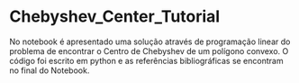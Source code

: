 # Chebyshev_Center_Tutorial
No notebook é apresentado uma solução através de programação linear do problema de encontrar o Centro de Chebyshev de um polígono convexo. O código foi escrito em python e as referências bibliográficas se encontram no final do Notebook.
